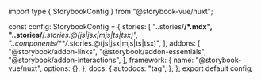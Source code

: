 import type { StorybookConfig } from "@storybook-vue/nuxt";

const config: StorybookConfig = {
	stories: [
		"..stories/**/*.mdx",
		"..stories/**/*.stories.@(js|jsx|mjs|ts|tsx)",
		"..components/**/*.stories.@(js|jsx|mjs|ts|tsx)",
	],
	addons: [
		"@storybook/addon-links",
		"@storybook/addon-essentials",
		"@storybook/addon-interactions",
	],
	framework: {
		name: "@storybook-vue/nuxt",
		options: {},
	},
	docs: {
		autodocs: "tag",
	},
};
export default config;
